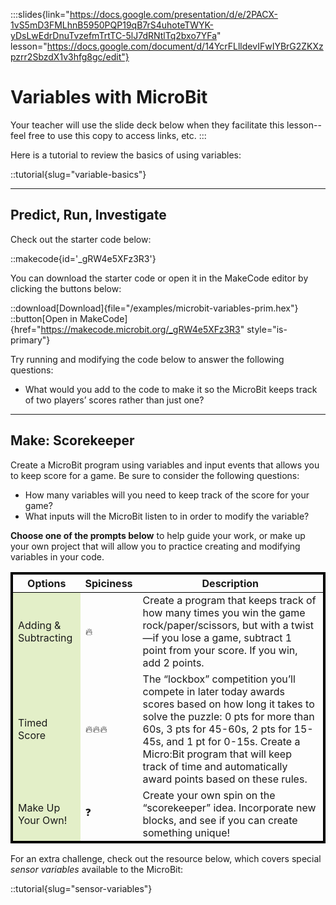 :::slides{link="https://docs.google.com/presentation/d/e/2PACX-1vS5mD3FMLhnB5950PQP19qB7rS4uhoteTWYK-yDsLwEdrDnuTvzefmTrtTC-5lJ7dRNtlTq2bxo7YFa" lesson="https://docs.google.com/document/d/14YcrFLlldevIFwIYBrG2ZKXzpzrr2SbzdX1v3hfg8gc/edit"}
# Variables with MicroBit

Your teacher will use the slide deck below when they facilitate this lesson--feel free to use this copy to access links, etc.
:::

Here is a tutorial to review the basics of using variables:

::tutorial{slug="variable-basics"}

---

## Predict, Run, Investigate

Check out the starter code below:

::makecode{id='_gRW4e5XFz3R3'}

You can download the starter code or open it in the MakeCode editor by clicking the buttons below:

::download[Download]{file="/examples/microbit-variables-prim.hex"}
::button[Open in MakeCode]{href="https://makecode.microbit.org/_gRW4e5XFz3R3" style="is-primary"}

Try running and modifying the code below to answer the following questions:

- What would you add to the code to make it so the MicroBit keeps track of two players’ scores rather than just one?

---

## Make: Scorekeeper

Create a MicroBit program using variables and input events that allows you to keep score for a game. Be sure to consider the following questions:

- How many variables will you need to keep track of the score for your game?
- What inputs will the MicroBit listen to in order to modify the variable?

**Choose one of the prompts below** to help guide your work, or make up your own project that will allow you to practice creating and modifying variables in your code.

<table class='table' style='border: 3px solid black;'>
    <thead style='border: 1px solid black;'>
        <th>Options</th>
        <th>Spiciness</th>
        <th>Description</th>
    </thead>
    <tbody style='border: 1px solid black;'>
        <tr class='has-text-centered is-fullwidth'>
            <td class='is-narrow' style='background-color: #e3efc8;'>Adding & Subtracting</td>
            <td class='is-narrow'>🔥</td>
            <td class='has-text-left'>Create a program that keeps track of how many times you win the game rock/paper/scissors, but with a twist—if you lose a game, subtract 1 point from your score. If you win, add 2 points.</td>
        <tr>
        <tr class='has-text-centered is-fullwidth'>
            <td class='is-narrow' style='background-color: #e3efc8;'>Timed Score</td>
            <td class='is-narrow'>🔥🔥🔥</td>
            <td class='has-text-left'>The “lockbox” competition you’ll compete in later today awards scores based on how long it takes to solve the puzzle: 0 pts for more than 60s, 3 pts for 45-60s, 2 pts for 15-45s, and 1 pt for 0-15s. Create a Micro:Bit program that will keep track of time and automatically award points based on these rules.</td>
        <tr>
        <tr class='has-text-centered is-fullwidth'>
            <td class='is-narrow' style='background-color: #e3efc8;'>Make Up Your Own!</td>
            <td class='is-narrow'>❓</td>
            <td class='has-text-left'>Create your own spin on the “scorekeeper” idea. Incorporate new blocks, and see if you can create something unique!</td>
        <tr>
    </tbody>
</table>

For an extra challenge, check out the resource below, which covers special *sensor variables* available to the MicroBit:

::tutorial{slug="sensor-variables"}